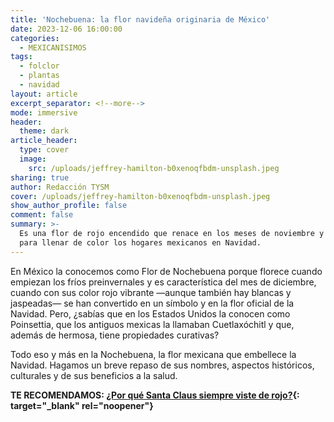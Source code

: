```yaml
---
title: 'Nochebuena: la flor navideña originaria de México'
date: 2023-12-06 16:00:00
categories:
  - MEXICANISIMOS
tags:
  - folclor
  - plantas
  - navidad
layout: article
excerpt_separator: <!--more-->
mode: immersive
header:
  theme: dark
article_header:
  type: cover
  image:
    src: /uploads/jeffrey-hamilton-b0xenoqfbdm-unsplash.jpeg
sharing: true
author: Redacción TYSM
cover: /uploads/jeffrey-hamilton-b0xenoqfbdm-unsplash.jpeg
show_author_profile: false
comment: false
summary: >-
  Es una flor de rojo encendido que renace en los meses de noviembre y diciembre
  para llenar de color los hogares mexicanos en Navidad.
---
```

En México la conocemos como Flor de Nochebuena porque florece cuando empiezan los fríos preinvernales y es característica del mes de diciembre, cuando con sus color rojo vibrante —aunque también hay blancas y jaspeadas— se han convertido en un símbolo y en la flor oficial de la Navidad. Pero, ¿sabías que en los Estados Unidos la conocen como Poinsettia, que los antiguos mexicas la llamaban Cuetlaxóchitl y que, además de hermosa, tiene propiedades curativas?

Todo eso y más en la Nochebuena, la flor mexicana que embellece la Navidad. Hagamos un breve repaso de sus nombres, aspectos históricos, culturales y de sus beneficios a la salud.

**TE RECOMENDAMOS: [¿Por qué Santa Claus siempre viste de rojo?](https://blog.tonoysumariachi.com/mundo/2023/12/05/por-qu%C3%A9-santa-claus-siempre-viste-de-rojo.html){: target="_blank" rel="noopener"}**